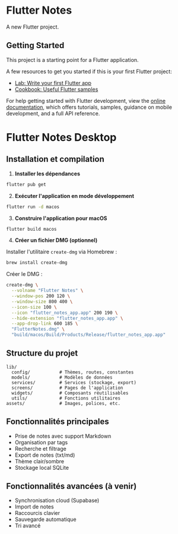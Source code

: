 # Flutter Notes

A new Flutter project.

## Getting Started

This project is a starting point for a Flutter application.

A few resources to get you started if this is your first Flutter project:

- [Lab: Write your first Flutter app](https://docs.flutter.dev/get-started/codelab)
- [Cookbook: Useful Flutter samples](https://docs.flutter.dev/cookbook)

For help getting started with Flutter development, view the
[online documentation](https://docs.flutter.dev/), which offers tutorials,
samples, guidance on mobile development, and a full API reference.

# Flutter Notes Desktop

## Installation et compilation

1. **Installer les dépendances**

```bash
flutter pub get
```

2. **Exécuter l'application en mode développement**

```bash
flutter run -d macos
```

3. **Construire l'application pour macOS**

```bash
flutter build macos
```

4. **Créer un fichier DMG (optionnel)**

Installer l'utilitaire `create-dmg` via Homebrew :

```bash
brew install create-dmg
```

Créer le DMG :

```bash
create-dmg \
  --volname "Flutter Notes" \
  --window-pos 200 120 \
  --window-size 800 400 \
  --icon-size 100 \
  --icon "flutter_notes_app.app" 200 190 \
  --hide-extension "flutter_notes_app.app" \
  --app-drop-link 600 185 \
  "FlutterNotes.dmg" \
  "build/macos/Build/Products/Release/flutter_notes_app.app"
```

## Structure du projet

```
lib/
  config/           # Thèmes, routes, constantes
  models/           # Modèles de données
  services/         # Services (stockage, export)
  screens/          # Pages de l'application
  widgets/          # Composants réutilisables
  utils/            # Fonctions utilitaires
assets/             # Images, polices, etc.
```

## Fonctionnalités principales
- Prise de notes avec support Markdown
- Organisation par tags
- Recherche et filtrage
- Export de notes (txt/md)
- Thème clair/sombre
- Stockage local SQLite

## Fonctionnalités avancées (à venir)
- Synchronisation cloud (Supabase)
- Import de notes
- Raccourcis clavier
- Sauvegarde automatique
- Tri avancé
